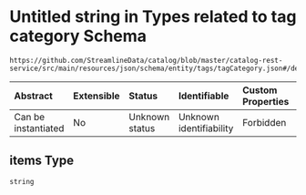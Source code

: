 # Untitled string in Types related to tag category Schema

```text
https://github.com/StreamlineData/catalog/blob/master/catalog-rest-service/src/main/resources/json/schema/entity/tags/tagCategory.json#/definitions/tag/properties/tags/items
```

| Abstract | Extensible | Status | Identifiable | Custom Properties | Additional Properties | Access Restrictions | Defined In |
| :--- | :--- | :--- | :--- | :--- | :--- | :--- | :--- |
| Can be instantiated | No | Unknown status | Unknown identifiability | Forbidden | Allowed | none | [tagCategory.json\*](https://github.com/parthp2107/jsonTesting/tree/982c19ce17ac8d846e924786a3bf1598f2ce11b7/Entities/out/entity/tags/tagCategory.json) |

## items Type

`string`

